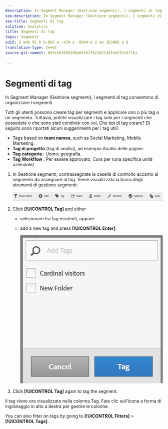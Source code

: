 ```yaml
---
description: In Segment Manager (Gestione segmenti), i segmenti di tag consentono di organizzare i segmenti.
seo-description: In Segment Manager (Gestione segmenti), i segmenti di tag consentono di organizzare i segmenti.
seo-title: Segmenti di tag
solution: Analytics
title: Segmenti di tag
topic: Segmenti
uuid: 2 adb 95 b 8-862 e -439 a -8694-e 2 ee 163066 a 6
translation-type: tm+mt
source-git-commit: 86fe1b3650100a05e52fb2102134fee515c871b1

---
```



# Segmenti di tag

In Segment Manager (Gestione segmenti), i segmenti di tag consentono di organizzare i segmenti.

Tutti gli utenti possono creare tag per segmenti e applicare uno o più tag a un segmento. Tuttavia, potete visualizzare i tag solo per i segmenti che possedete o che sono stati condivisi con voi. Che tipi di tag creare? Di seguito sono riportati alcuni suggerimenti per i tag utili:

* Tags based on **team names**, such as Social Marketing, Mobile Marketing.
* **Tag di progetto** (tag di analisi), ad esempio Analisi delle pagine.
* **Tag categoria** : Uomo; geografia.
* **Tag Workflow** : Per essere approvato; Cura per (una specifica unità aziendale)

1. In Gestione segmenti, contrassegnate la casella di controllo accanto al segmento da assegnare al tag. Viene visualizzata la barra degli strumenti di gestione segmenti:

   ![](assets/segment_mgmt_toolbar.png)

1. Click **[!UICONTROL Tag]** and either

   * selezionare tra tag esistenti, oppure
   * add a new tag and press **[!UICONTROL Enter]**.

      ![](assets/tagging_ui.png)

1. Click **[!UICONTROL Tag]** again to tag the segment.

Il tag viene ora visualizzato nella colonna Tag. Fate clic sull'icona a forma di ingranaggio in alto a destra per gestire le colonne.

You can also filter on tags by going to **[!UICONTROL Filters]** &gt; **[!UICONTROL Tags]**.
